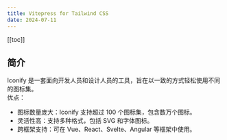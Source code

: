 ```yaml
---
title: Vitepress for Tailwind CSS
date: 2024-07-11
---
```


[[toc]]

## 简介

Iconify 是一套面向开发人员和设计人员的工具，旨在以一致的方式轻松使用不同的图标集。<br/>
优点：
- 图标数量庞大：Iconify 支持超过 100 个图标集，包含数万个图标。
- 灵活性高：支持多种格式，包括 SVG 和字体图标。
- 跨框架支持：可在 Vue、React、Svelte、Angular 等框架中使用。
